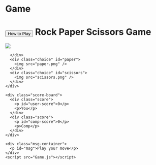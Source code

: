 # Game
<!DOCTYPE html>
<html lang="en">
  <head>
    <meta charset="UTF-8" />
    <meta name="viewport" content="width=device-width, initial-scale=1.0" />
    <title>Rock Paper Scissors Game</title>
    <link rel="stylesheet" href="Game.css" />
  </head>
  <body>
    <h1> 
      <button>How to Play</button> 
      <span>Rock Paper Scissors Game</span>
    </h1>
    <div class="choices">
      <div class="choice" id="rock">
        <img src="./Project_7thFeb2025/rock.png" />

      </div>
      <div class="choice" id="paper">
        <img src="paper.png" />
      </div>
      <div class="choice" id="scissors">
        <img src="scissors.png" />
      </div>
    </div>

    <div class="score-board">
      <div class="score">
        <p id="user-score">0</p>
        <p>You</p>
      </div>
      <div class="score">
        <p id="comp-score">0</p>
        <p>Comp</p>
      </div>
    </div>

    <div class="msg-container">
      <p id="msg">Play your move</p>
    </div>
    <script src="Game.js"></script>
  </body>
</html>
